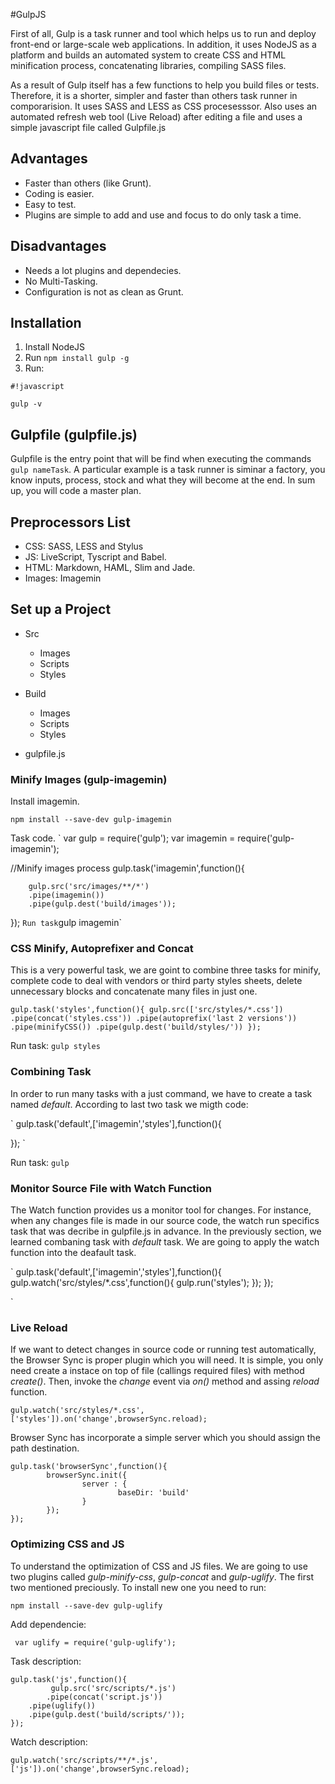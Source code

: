 #GulpJS

First of all, Gulp is a task runner and tool which helps us to run and deploy front-end or large-scale web applications. In addition, it uses NodeJS as a platform and builds an automated system to create CSS and HTML minification process, concatenating libraries, compiling SASS files.

As a result of Gulp itself has a few functions to help you build files or tests. Therefore, it is a shorter, simpler and faster than others task runner in comporarision. It uses SASS and LESS as CSS procesesssor. Also uses an automated refresh web tool (Live Reload) after editing a file and uses a simple javascript file called Gulpfile.js

## Advantages

* Faster than others (like Grunt).
* Coding is easier.
* Easy to test.
* Plugins are simple to add and use and focus to do only task a time.

## Disadvantages

* Needs a lot plugins and dependecies.
* No Multi-Tasking.
* Configuration is not as clean as Grunt.

## Installation

1. Install NodeJS
2. Run `npm install gulp -g`
3. Run:

```
#!javascript

gulp -v
```


## Gulpfile (gulpfile.js)
Gulpfile is the entry point that will be find when executing the commands `gulp nameTask`. A particular example is a task runner is siminar a factory, you know inputs, process, stock and what they will become at the end. In sum up, you will code a master plan.

## Preprocessors List

* CSS: SASS, LESS and Stylus
* JS: LiveScript, Tyscript and Babel.
* HTML: Markdown, HAML, Slim and Jade.
* Images: Imagemin

## Set up a Project

* Src
	* Images
	* Scripts
	* Styles

* Build
	* Images
	* Scripts
	* Styles
* gulpfile.js

### Minify Images (gulp-imagemin)

Install imagemin.

`npm install --save-dev gulp-imagemin`

Task code.
`
var gulp = require('gulp');
var imagemin = require('gulp-imagemin');

//Minify images process
gulp.task('imagemin',function(){

        gulp.src('src/images/**/*')
        .pipe(imagemin())
        .pipe(gulp.dest('build/images'));

});
`
Run task
`gulp imagemin`

### CSS Minify, Autoprefixer and Concat

This is a very powerful task, we are goint to combine three tasks for minify, complete code to deal with vendors or third party styles sheets, delete unnecessary blocks and concatenate many files in just one.

`
gulp.task('styles',function(){
        gulp.src(['src/styles/*.css'])
        .pipe(concat('styles.css'))
        .pipe(autoprefix('last 2 versions'))
        .pipe(minifyCSS())
        .pipe(gulp.dest('build/styles/'))
});
`

Run task:
`gulp styles`

### Combining Task

In order to run many tasks with a just command, we have to create a task named *default*. According to last two task we migth code:

`
gulp.task('default',['imagemin','styles'],function(){

});
`

Run task:
`gulp`

### Monitor Source File with Watch Function

The Watch function provides us a monitor tool for changes. For instance, when any changes file is made in our source code, the watch run specifics task that was decribe in gulpfile.js in advance. In the previously section, we learned combaning task with *default* task. We are going to apply the watch function into the deafault task.

`
gulp.task('default',['imagemin','styles'],function(){
        gulp.watch('src/styles/*.css',function(){
                gulp.run('styles');
        });
});

`

### Live Reload

If we want to detect changes in source code or running test automatically, the Browser Sync is proper plugin which you will need. It is simple, you only need create a instace on top of file (callings required files) with method *create()*. Then, invoke the *change* event via *on()* method and assing *reload* function.

```
gulp.watch('src/styles/*.css',['styles']).on('change',browserSync.reload);
```

Browser Sync has incorporate a simple server which you should assign the path destination.

```
gulp.task('browserSync',function(){
        browserSync.init({
                server : {
                        baseDir: 'build'
                }
        });
});

```

### Optimizing CSS and JS

To understand the optimization of CSS and JS files. We are going to use two plugins called *gulp-minify-css*, *gulp-concat* and *gulp-uglify*. The first two mentioned preciously. To install new one you need to run:
```
npm install --save-dev gulp-uglify
```

Add dependencie:
```
 var uglify = require('gulp-uglify');
```

Task description:
```
gulp.task('js',function(){
         gulp.src('src/scripts/*.js')
        .pipe(concat('script.js'))
 	.pipe(uglify())
	.pipe(gulp.dest('build/scripts/'));
});

```

Watch description:
```
gulp.watch('src/scripts/**/*.js',['js']).on('change',browserSync.reload);
```
